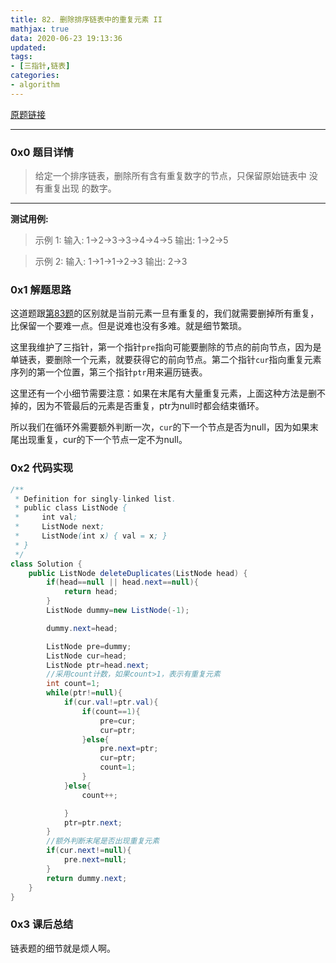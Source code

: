 ```yaml
---
title: 82. 删除排序链表中的重复元素 II
mathjax: true
data: 2020-06-23 19:13:36
updated:
tags:
- [三指针,链表]
categories:
- algorithm
---
```


[原题链接](https://leetcode-cn.com/problems/remove-duplicates-from-sorted-list-ii/)

---

### 0x0 题目详情

>给定一个排序链表，删除所有含有重复数字的节点，只保留原始链表中 没有重复出现 的数字。

---

**测试用例:**

>示例 1:
输入: 1->2->3->3->4->4->5
输出: 1->2->5

>示例 2:
输入: 1->1->1->2->3
输出: 2->3

### 0x1 解题思路

这道题跟[第83题](83-Remove-Duplicates-from-Sorted-List.md)的区别就是当前元素一旦有重复的，我们就需要删掉所有重复，比保留一个要难一点。但是说难也没有多难。就是细节繁琐。

这里我维护了三指针，第一个指针`pre`指向可能要删除的节点的前向节点，因为是单链表，要删除一个元素，就要获得它的前向节点。第二个指针`cur`指向重复元素序列的第一个位置，第三个指针`ptr`用来遍历链表。

这里还有一个小细节需要注意：如果在末尾有大量重复元素，上面这种方法是删不掉的，因为不管最后的元素是否重复，ptr为null时都会结束循环。

所以我们在循环外需要额外判断一次，`cur`的下一个节点是否为null，因为如果末尾出现重复，cur的下一个节点一定不为null。

### 0x2 代码实现

``` java
/**
 * Definition for singly-linked list.
 * public class ListNode {
 *     int val;
 *     ListNode next;
 *     ListNode(int x) { val = x; }
 * }
 */
class Solution {
    public ListNode deleteDuplicates(ListNode head) {
        if(head==null || head.next==null){
            return head;
        }
        ListNode dummy=new ListNode(-1);

        dummy.next=head;

        ListNode pre=dummy;
        ListNode cur=head;
        ListNode ptr=head.next;
        //采用count计数，如果count>1，表示有重复元素
        int count=1;
        while(ptr!=null){
            if(cur.val!=ptr.val){
                if(count==1){
                    pre=cur;
                    cur=ptr;
                }else{
                    pre.next=ptr;
                    cur=ptr;
                    count=1;
                }
            }else{
                count++;

            }
            ptr=ptr.next;
        }
        //额外判断末尾是否出现重复元素
        if(cur.next!=null){
            pre.next=null;
        }
        return dummy.next;
    }
}

```

### 0x3 课后总结

链表题的细节就是烦人啊。